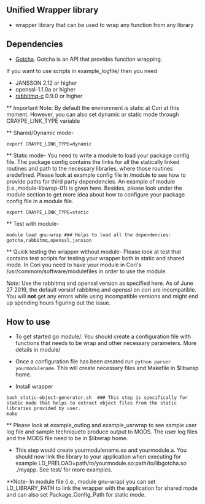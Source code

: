 ## Unified Wrapper library
* wrapper library that can be used to wrap any function from any library

## Dependencies
* [Gotcha](https://gotcha.readthedocs.io/en/latest/#). Gotcha is an API that provides function wrapping.

If you want to use scripts in example\_logfile/ then you need

* JANSSON 2.12 or higher
* openssl-1.1.0a or higher 
* [rabbitmq-c](https://github.com/alanxz/rabbitmq-c) 0.9.0 or higher 


** Important Note: By default the environment is static at Cori at this moment. However,  you can also set dynamic or static mode through CRAYPE_LINK_TYPE variable

** Shared/Dynamic mode-
```
export CRAYPE_LINK_TYPE=dynamic
```

** Static mode-
You need to write a module to load your package config file. The package config contains the links for all the statically linked routines and path to the necessary libraries, where those routines aredefined. Please look at example config file in /module to see how to provide paths for third party dependencies. An example of module (i.e.,module-libwrap-01) is given here. Besides, please look under the module section to get more idea about how to configure your package config file in a module file.
```
export CRAYPE_LINK_TYPE=static

```
** Test with module-
```
module load gnu-wrap ### Helps to load all the dependencies: gotcha,rabbitmq,openssl,jansson
```

** Quick testing the wrapper without module-
Please look at test that contains test scripts for testing your wrapper both in static and shared mode. In Cori you need to have your module in Cori's /usr/commom/software/modulefiles in order to use the module.

*Note*: Use the rabbitmq and openssl version as specified here. As of June 27 2019, the default versiof rabbitmq and openssl on cori are incompatible. You will **not** get any errors while using incompatible versions and might end up spending hours figuring out the issue. 
  

## How to use
* To get started go module/. You should create a configuration file with functions that needs to be wrap and other necessary parameters. More details in module/

* Once a configuration file has been created run ``python parser yourmodulename``. This will create necessary files and Makefile in $libwrap home. 

* Install wrapper
```
bash static-object-generator.sh  ### This step is specifically for static mode that helps to extract object files from the static libraries provided by user.
make 
```
** Please look at example_outlog and example_usrwrap to see sample user log file and sample techniqueto produce output to MODS. The user log files and the MODS file need to be in $libwrap home.

* This step would create yourmodulename.so and yourmodule.a. You should now link the library to your application when executing for example LD\_PRELOAD=path/to/yourmodule.so:path/to/libgotcha.so ./myapp. See test/ for more examples.

**Note- In module file (i.e., module gnu-wrap) you can set LD_LIBRARY_PATH to link the wrapper with the application for shared mode and can also set Package_Config_Path for static mode.

